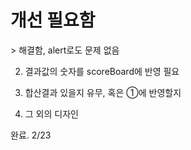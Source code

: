 # 개선 필요함

<!-- 1. alert 확인 시 주사위 이미지 변동 있음
   append p 로 alert를 대신할 필요 있음 --> > 해결함, alert로도 문제 없음

2. 결과값의 숫자를 scoreBoard에 반영 필요

3. 합산결과 있을지 유무, 혹은 ①에 반영할지

4. 그 외의 디자인

완료. 2/23
